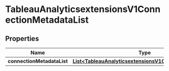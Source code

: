 

# TableauAnalyticsextensionsV1ConnectionMetadataList


## Properties

| Name | Type | Description | Notes |
|------------ | ------------- | ------------- | -------------|
|**connectionMetadataList** | [**List&lt;TableauAnalyticsextensionsV1ConnectionMetadata&gt;**](TableauAnalyticsextensionsV1ConnectionMetadata.md) |  |  [optional] |



